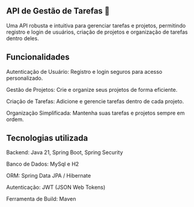 ## API de Gestão de Tarefas 📝
Uma API robusta e intuitiva para gerenciar tarefas e projetos, permitindo registro e login de usuários, criação de projetos e organização de tarefas dentro deles.

## Funcionalidades
Autenticação de Usuário: Registro e login seguros para acesso personalizado.

Gestão de Projetos: Crie e organize seus projetos de forma eficiente.

Criação de Tarefas: Adicione e gerencie tarefas dentro de cada projeto.

Organização Simplificada: Mantenha suas tarefas e projetos sempre em ordem.

## Tecnologias utilizada

Backend: Java 21, Spring Boot, Spring Security

Banco de Dados: MySql e H2

ORM: Spring Data JPA / Hibernate

Autenticação: JWT (JSON Web Tokens)

Ferramenta de Build: Maven
